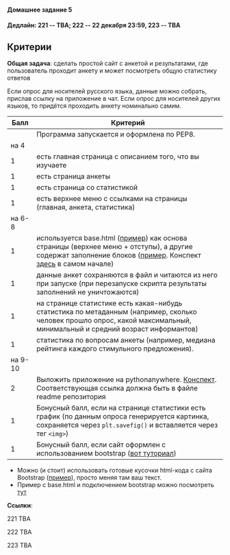 #### Домашнее задание 5

#### Дедлайн: 221 -- TBA; 222 -- 22 декабря 23:59, 223 -- TBA

## Критерии

**Общая задача**: сделать простой сайт с анкетой и результатами, где пользователь проходит анкету и может посмотреть общую статистику ответов

Если опрос для носителей русского языка, данные можно собрать, прислав ссылку на приложение в чат. Если опрос для носителей других языков, то придётся проходить анкету номинально самим.

|Балл|Критерий|
|----|--------|
||Программа запускается и оформлена по PEP8.|
|на 4||
|1| есть главная страница с описанием того, что вы изучаете |
|1| есть страница анкеты |
|1| есть страница со статистикой |
|1| есть верхнее меню с ссылками на страницы (главная, анкета, статистика) |
|на 6-8||
|1| используется base.html ([пример](https://github.com/hse-ling-python/imdb-site-example/blob/main/templates/base.html)) как основа страницы (верхнее меню + отступы), а другие содержат заполнение блоков ([пример](https://github.com/hse-ling-python/imdb-site-example/blob/main/templates/person.html). Конспект [здесь](https://github.com/hse-ling-python/seminars/blob/master/flask_applications/flask_db_queries.ipynb) в самом начале)
|1| данные анкет сохраняются в файл и читаются из него при запуске (при перезапуске скрипта результаты заполнений не уничтожаются) |
|1| на странице статистике есть какая-нибудь статистика по метаданным (например, сколько человек прошло опрос, какой максимальный, минимальный и средний возраст информантов) |
|1| статистика по вопросам анкеты (например, медиана рейтинга каждого стимульного предложения). |
|на 9-10|
|2| Выложить приложение на pythonanywhere. [Конспект](https://github.com/hse-ling-python/seminars/blob/master/PAW/pythonanywhere.ipynb). Соответствующая ссылка должна быть в файле readme репозитория|
|1| Бонусный балл, если на странице статистики есть график (по данным опроса генерируется картинка, сохраняется через `plt.savefig()` и вставляется через тег `<img>`) |
|1| Бонусный балл, если сайт оформлен с использованием bootstrap ([вот туториал](https://www.w3schools.com/bootstrap5/index.php)) |


- Можно (и стоит) использовать готовые кусочки html-кода с сайта Bootstrap ([пример](https://getbootstrap.com/docs/4.5/components/buttons/)), просто меняя там ваш текст.
- Пример с base.html и подключением bootstrap можно посмотреть [тут](https://github.com/hse-ling-python/seminars/tree/master/flask_applications/imdb_site/templates)

**Ссылки**: 

221 TBA

222 TBA

223 TBA
